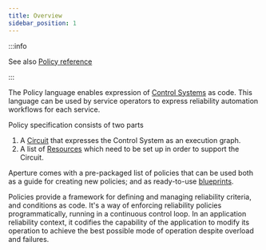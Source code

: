 ```yaml
---
title: Overview
sidebar_position: 1
---
```


:::info

See also [Policy reference](/reference/configuration/policies.md#v1-policy)

:::

The Policy language enables expression of [Control Systems][control-system] as
code. This language can be used by service operators to express reliability
automation workflows for each service.

Policy specification consists of two parts

1. A [Circuit][circuit] that expresses the Control System as an execution graph.
2. A list of [Resources][resources] which need to be set up in order to support
   the Circuit.

Aperture comes with a pre-packaged list of policies that can be used both as a
guide for creating new policies; and as ready-to-use [blueprints][blueprints].

Policies provide a framework for defining and managing reliability criteria, and
conditions as code. It's a way of enforcing reliability policies
programmatically, running in a continuous control loop. In an application
reliability context, it codifies the capability of the application to modify its
operation to achieve the best possible mode of operation despite overload and
failures.

[circuit]: /concepts/policy/circuit.md
[resources]: /concepts/policy/resources.md
[blueprints]: /get-started/blueprints.md
[control-system]: https://en.wikipedia.org/wiki/Control_system
